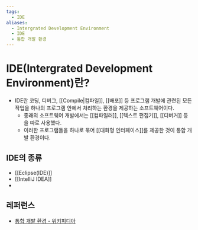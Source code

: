 ```yaml
---
tags:
  - IDE
aliases:
  - Intergrated Development Environment
  - IDE
  - 통합 개발 환경
---
```

# IDE(Intergrated Development Environment)란?
- IDE란 코딩, 디버그, [[Compile|컴파일]], [[배포]] 등 프로그램 개발에 관련된 모든 작업을 하나의 프로그램 안에서 처리하는 환경을 제공하는 소프트웨어이다.
	- 종래의 소프트웨어 개발에서는 [[컴파일러]], [[텍스트 편집기]], [[디버거]] 등을 따로 사용했다.
	- 이러한 프로그램들을 하나로 묶어 [[대화형 인터페이스]]를 제공한 것이 통합 개발 환경이다.

## IDE의 종류
- [[Eclipse(IDE)]]
- [[IntelliJ IDEA]]
- 


## 레퍼런스
- [통합 개발 환경 - 위키피디아](https://ko.wikipedia.org/wiki/%ED%86%B5%ED%95%A9_%EA%B0%9C%EB%B0%9C_%ED%99%98%EA%B2%BD)